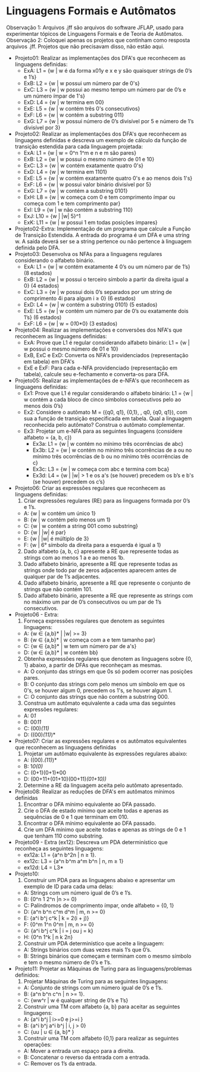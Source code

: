 # Linguagens Formais e Autômatos

Observação 1: Arquivos .jff são arquivos do software JFLAP, usado para experimentar tópicos de Linguagens Formais e de Teoria de Autômatos.
Observação 2: Coloquei apenas os projetos que continham como resposta arquivos .jff. Projetos que não precisavam disso, não estão aqui.

- Projeto01: Realizar as implementações dos DFA's que reconhecem as linguagens definidas:
  - ExA: L1 = {w | w é da forma x01y e x e y são quaisquer strings de 0’s e 1’s}
  - ExB: L2 = {w | w possui um número par de 0's}
  - ExC: L3 = {w | w possui ao mesmo tempo um número par de 0’s e um número ímpar de 1's}
  - ExD: L4 = {w | w termina em 00}
  - ExE: L5 = {w | w contém três 0's consecutivos}
  - ExF: L6 = {w | w contém a substring 011}
  - ExG: L7 = {w | w possui número de 0’s divisível por 5 e número de 1’s divisível por 3}
- Projeto02: Realizar as implementações dos DFA's que reconhecem as linguagens definidas e descreva um exemplo de cálculo da função de transição estendida para cada linguagem projetada:
  - ExA: L1 = {w | w = 0^n 1^m e n e m são pares}
  - ExB: L2 = {w | w possui o mesmo número de 01 e 10}
  - ExC: L3 = {w | w contém exatamente quatro 0's}
  - ExD: L4 = {w | w termina em 1101}
  - ExE: L5 = {w | w contém exatamente quatro 0's e ao menos dois 1's}
  - ExF: L6 = {w | w possui valor binário divisível por 5}
  - ExG: L7 = {w | w contém a substring 0101}
  - ExH: L8 = {w | w começa com 0 e tem comprimento ímpar ou começa com 1 e tem comprimento par}
  - ExI: L9 = {w | w não contém a substring 110}
  - ExJ: L10 = {w | |w| 5}^1
  - ExK: L11 = {w | w possui 1 em todas posições ímpares}
- Projeto02-Extra: Implementação de um programa que calcule a Função de Transição Estendida. A entrada do programa é um DFA e uma string w. A saída deverá ser se a string pertence ou não pertence à linguagem definida pelo DFA.
- Projeto03: Desenvolva os NFAs para a linguagens regulares considerando o alfabeto binário.
  - ExA: L1 = {w | w contém exatamente 4 0’s ou um número par de 1’s} (8 estados)
  - ExB: L2 = {w | w possui o terceiro símbolo a partir da direita igual a 0} (4 estados)
  - ExC: L3 = {w | w possui dois 0’s separados por um string de comprimento 4i para algum i ≥ 0} (6 estados)
  - ExD: L4 = {w | w contém a substring 0101} (5 estados)
  - ExE: L5 = {w | w contém um número par de 0’s ou exatamente dois 1’s} (6 estados)
  - ExF: L6 = {w | w = 0*1*0*0} (3 estados)
- Projeto04: Realizar as implementações e conversões dos NFA's que reconhecem as linguagens definidas:
  - ExA: Prove que L1 é regular considerando alfabeto binário: L1 = {w | w possui o mesmo número de 01 e 10}
  - ExB, ExC e ExD: Converta os NFA's providenciados (representação em tabela) em DFA's
  - ExE e ExF: Para cada e-NFA providenciado (representação em tabela), calcule seu e-fechamento e converta-os para DFA.
- Projeto05: Realizar as implementações de e-NFA's que reconhecem as linguagens definidas:
  - Ex1: Prove que L1 é regular considerando o alfabeto binário: L1 = {w | w contém a cada bloco de cinco símbolos consecutivos pelo ao menos dois 0’s}
  - Ex2: Considere o autômato M = ({q0, q1}, {0,1}, , q0, {q0, q1}), com sua a função de transição especificada em tabela. Qual a linguagem reconhecida pelo autômato? Construa o autômato complementar.
  - Ex3: Projetar um e-NFA para as seguintes linguagens (considere alfabeto = {a, b, c})
    - Ex3a: L1 = {w | w contém no mínimo três ocorrências de abc}
    - Ex3b: L2 = {w | w contém no mínimo três ocorrências de a ou no mínimo três ocorrências de b ou no mínimo três ocorrências de c}
    - Ex3c: L3 = {w | w começa com abc e termina com bca}
    - Ex3d: L4 = {w | |w| > 1 e os a's (se houver) precedem os b’s e b's (se houver) precedem os c’s}
- Projeto06: Criar as expressões regulares que reconhecem as linguagens definidas:
  1. Criar expressões regulares (RE) para as linguagens formada por 0’s e 1’s.
    - A: {w | w contém um único 1}
    - B: {w | w contém pelo menos um 1}
    - C: {w | w contém a string 001 como substring}
    - D: {w | |w| é par}
    - E: {w | |w| é múltiplo de 3}
    - F: {w | 6° símbolo da direita para a esquerda é igual a 1}
  2. Dado alfabeto {a, b, c} apresente a RE que represente todas as strings com ao menos 1 a e ao menos 1b.
  3. Dado alfabeto binário, apresente a RE que represente todas as strings onde todo par de zeros adjacentes aparecem antes de qualquer par de 1’s adjacentes.
  4. Dado alfabeto binário, apresente a RE que represente o conjunto de strings que não contém 101.
  5. Dado alfabeto binário, apresente a RE que represente as strings com no máximo um par de 0’s consecutivos ou um par de 1’s consecutivos.
- Projeto06 - Extra:
  1. Forneça expressões regulares que denotem as seguintes linguagens:
    - A: {w ∈ {a,b}* | |w| >= 3}
    - B: {w ∈ {a,b}* | w começa com a e tem tamanho par}
    - C: {w ∈ {a,b}* | w tem um número par de a's}
    - D: {w ∈ {a,b}* | w contém bb}
  2. Obtenha expressões regulares que denotem as linguagens sobre {0, 1} abaixo, a partir de DFAs que reconheçam as mesmas.
    - A: O conjunto das strings em que 0s só podem ocorrer nas posições pares.
    - B: O conjunto das strings com pelo menos um símbolo em que os 0's, se houver algum 0, precedem os 1's, se houver algum 1.
    - C: O conjunto das strings que não contém a substring 000.
  3. Construa um autômato equivalente a cada uma das seguintes expressões regulares:
    - A: 0*1*
    - B: 00*11*
    - C: (00)*(11)*
    - D: ((00)*(11)*)*
- Projeto07: Criar as expressões regulares e os autômatos equivalentes que reconhecem as linguagens definidas
  1. Projetar um autômato equivalente às expressões regulares abaixo:
    - A: ((00)*.(11)*)*
    - B: 1*0(0)*
    - C: (0+1)(0+1)*00
    - D: (00+11+(01+10)(00+11)*(01+10))*
  2. Determine a RE da linguagem aceita pelo autômato apresentado.
- Projeto08: Realizar as reduções de DFA's em autômatos mínimos definidas
  1. Encontrar o DFA mínimo equivalente ao DFA passado.
  2. Crie o DFA de estado mínimo que aceite todas e apenas as sequências de 0 e 1 que terminam em 010.
  3. Encontrar o DFA mínimo equivalente ao DFA passado.
  4. Crie um DFA mínimo que aceite todas e apenas as strings de 0 e 1 que tenham 110 como substring.
- Projeto09 - Extra (ex12): Descreva um PDA determinístico que reconheça as seguintes linguagens:
  - ex12a: L1 = {a^n b^2n | n ≥ 1}.
  - ex12c: L3 = {a^n b^m a^m b^n | n, m ≥ 1}
  - ex12d: L4 = L3*
- Projeto10:
  1. Construir um PDA para as linguagens abaixo e apresentar um exemplo de ID para cada uma delas:
    - A: Strings com um número igual de 0’s e 1’s.
    - B: {0^n 1 2^n |n >= 0}
    - C: Palíndromos de comprimento ímpar, onde alfabeto = {0, 1}
    - D: {a^n b^n c^m d^m | m, n >= 0}
    - E: {a^i b^j c^k | k = 2(i + j)}
    - F: {0^m 1^n 0^m | m, n >= 0}
    - G: {a^i b^j c^k | i = j ou j = k}
    - H: {0^n 1^k | n k 2n}
  2. Construir um PDA determinístico que aceite a linguagem:
    - A: Strings binários com duas vezes mais 1’s que 0’s.
    - B: Strings binários que começam e terminam com o mesmo símbolo e tem o mesmo número de 0’s e 1’s.
- Projeto11: Projetar as Máquinas de Turing para as linguagens/problemas definidos:
  1. Projetar Máquinas de Turing para as seguintes linguagens:
    - A: Conjunto de strings com um número igual de 0’s e 1’s.
    - B: {a^n b^n c^n | n >= 1}.
    - C: {ww^r | w é qualquer string de 0’s e 1’s}
  2. Construir uma TM com alfabeto {a, b} para aceitar as seguintes linguagens:
    - A: {a^i b^j | i>=0 e j>=i }
    - B: {a^i b^j a^i b^j | i, j > 0}
    - C: {uu | u ∈ {a, b}* }
  3. Construir uma TM com alfabeto {0,1} para realizar as seguintes operações:
    - A: Mover a entrada um espaço para a direita.
    - B: Concatenar o reverso da entrada com a entrada.
    - C: Remover os 1’s da entrada.